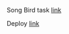 Song Bird task [link](https://github.com/rolling-scopes-school/tasks/blob/master/tasks/songbird.md)  

Deploy [link](https://tsyman-songdird.netlify.app)
